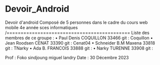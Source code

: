 # Devoir_Android
Devoir d'android Composé de 5 personnes dans le cadre du cours web mobile 4e année sces informatiques 
/============================================
Liste des membres de ce groupe :
•	Paul Denis      COQUILLON 	33466      git : Coquillon
•	Jean Roodsen    CENAT		    33390      git : Cenat04
•	Schneider B.M	  Maxena		  33818      git : TNarky
•	Ada B.		      FRANCOIS		33888      git : 
•	Narky		        TURENNE		  33908      git : 

Prof	 : Foko sindjoung miguel landry
Date	 : 30 Décembre  2023
